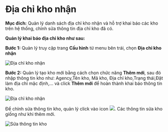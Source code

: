 # Địa chỉ kho nhận

**Mục đích:** Quản lý danh sách địa chỉ kho nhận và hỗ trợ khai báo các kho trên hệ thống, chỉnh sửa thông tin địa chỉ kho đã có.

**Quản lý khai báo địa chỉ kho như sau:**

**Bước 1:** Quản lý truy cập trang **Cấu hình** từ menu bên trái, chọn **Địa chỉ kho nhận**

![&#x110;&#x1ECB;a ch&#x1EC9; kho nh&#x1EAD;n](https://user-images.githubusercontent.com/75475064/105439777-04307100-5c98-11eb-9f25-0d9436f8a335.png)

**Bước 2:** Quản lý tạo kho mới bằng cách chọn chức năng **Thêm mới**, sau đó nhập thông tin kho như: Agency,Tên kho, Mã kho, Địa chỉ kho,Trạng thái,Đặt làm địa chỉ mặc định,... và click **Thêm mới** để hoàn thành khai báo thông tin kho.

![&#x110;&#x1ECB;a ch&#x1EC9; kho nh&#x1EAD;n](https://user-images.githubusercontent.com/75475064/105440455-2a0a4580-5c99-11eb-8a67-e33505194825.png)

Để chỉnh sửa thông tin kho, quản lý click vào icon ![](https://user-images.githubusercontent.com/75475064/105441142-7e61f500-5c9a-11eb-9641-b35f15d4e84e.png). Các thông tin sửa kho giống như khi thêm mới.

![S&#x1EED;a th&#xF4;ng tin kho](https://user-images.githubusercontent.com/75475064/105440877-f7ad1800-5c99-11eb-890c-e32843d7885e.png)

